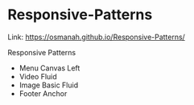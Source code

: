 # Responsive-Patterns

Link:
https://osmanah.github.io/Responsive-Patterns/

Responsive Patterns

- Menu Canvas Left
- Video Fluid 
- Image Basic Fluid
- Footer Anchor
